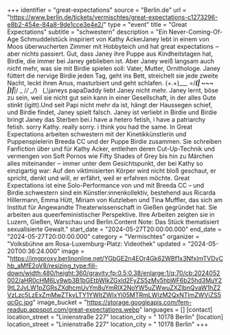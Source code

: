 +++
identifier = "great-expectations"
source = "Berlin.de"
url = "https://www.berlin.de/tickets/vermischtes/great-expectations-c1273296-e8b2-454e-84a8-9de1cce3e4e2/"
type = "event"
title = "Great Expectations"
subtitle = "schwestern"
description = "Ein Never-Coming-Of-Age Schmuddelstück inspiriert von Kathy AckerJaney lebt in einem von Moos überwucherten Zimmer mit Hobbyteich und hat great expectations ‒ aber nichts passiert. Gut, dass Janey ihre Puppe aus Kindheitstagen hat, Birdie, die immer bei Janey geblieben ist. Aber Janey weiß langsam auch nicht mehr, was sie mit Birdie spielen soll: Vater, Mutter, Ornithologe. Janey füttert die nervige Birdie jeden Tag, geht ins Bett, streichelt sie jede zweite Nacht, leckt ihren Anus, masturbiert und geht schlafen. (+.+)___ \=/___(|_ ~~~ _|)|___|/ _ \/_/ \_\/_)   (_\janeys papaDaddy liebt Janey nicht mehr. Janey lernt, böse zu sein, weil sie nicht gut sein kann in einer Gesellschaft, in der alles Gute stinkt (igitt).Und seit Papi nicht mehr da ist, hängt der Haussegen schief, und Birdie findet, Janey spielt falsch. Janey ist verliebt in Birdie und Birdie bringt Janey das Sterben bei.i have a hetero fetish, i have a patriarchy fetish. sorry Kathy. really sorry. i think you had the same. In Great Expectations arbeiten schwestern mit der Kinetikkünstlerin und Puppenspielerin Breeda CC und der Puppe Birdie zusammen. Sie schreiben Fanfiction über und für Kathy Acker, entleihen deren Cut-Up-Technik und vermengen von Soft Pornos wie Fifty Shades of Grey bis hin zu Märchen alles miteinander ‒ immer unter dem Gesichtspunkt, der bei Kathy so einzigartig war: Auf den viktimisierten Körper wird nicht bloß geschaut, er spricht, denkt und will, er erfährt, weil er erfahren möchte. Great Expectations ist eine Solo-Performance von und mit Breeda CC – und Birdie.schwestern sind ein Künstler:innenkollektiv, bestehend aus Ricarda Hillermann, Emma Hütt, Miriam von Kutzleben und Tina Muffler, das sich am Institut für Angewandte Theaterwissenschaft in Gießen gegründet hat. Sie arbeiten aus queerfeministischer Perspektive. Ihre Arbeiten zeigten sie in Luzern, Gießen, Warschau und Berlin.Content Note: Das Stück thematisiert sexualisierte Gewalt."
start_date = "2024-05-27T20:00:00.000"
end_date = "2024-05-27T20:00:00.000"
category = "Vermischtes"
organizer = "Volksbühne am Rosa-Luxemburg-Platz: Videothek"
updated = "2024-05-20T00:36:24.000"
image = "https://imgproxy.berlinonline.net/YGbGE2n4EOr4Gk62WBf1x3NfxImTVDvChb_aMfE2oV8/resizing_type:fill-down/width:480/height:360/gravity:fp:0.5:0.38/enlarge:1/q:70/cb:2024052002/aHR0cHM6Ly9wb3B1bGEtbWlkZGxld2FyZS5zMy5hbWF6b25hd3MuY29tL2JvLW1pZGRsZXdhcmUvYm8uYmRlX2NoYW5uZWwuZXZlbnQvaW1hZ2VzLzc5LzExZmMwZTkyLTY1YWItZWIxYi05MTRmLWIzM2QxNTlmZWViZS5qcGc.jpg"
image_bucket = "https://storage.googleapis.com/fem-readup.appspot.com/great-expectations.webp"
languages = []
[contact]
location_street = "Linienstraße 227"
location_city = " 10178 Berlin"
[location]
location_street = "Linienstraße 227"
location_city = " 10178 Berlin"
+++